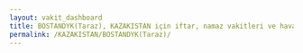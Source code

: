 ```yaml
---
layout: vakit_dashboard
title: BOSTANDYK(Taraz), KAZAKISTAN için iftar, namaz vakitleri ve hava durumu - ilçe/eyalet seç
permalink: /KAZAKISTAN/BOSTANDYK(Taraz)/
---
```


<script type="text/javascript">
  var GLOBAL_COUNTRY = 'KAZAKISTAN';
  var GLOBAL_CITY = 'BOSTANDYK(Taraz)';
  var GLOBAL_STATE = '';
  var lat = 72;
  var lon = 21;
</script>
